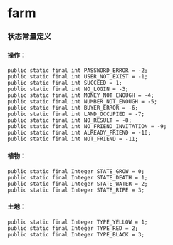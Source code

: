 # farm

### 状态常量定义

#### 操作：
    public static final int PASSWORD_ERROR = -2;
    public static final int USER_NOT_EXIST = -1;
    public static final int SUCCEED = 1;
    public static final int NO_LOGIN = -3;
    public static final int MONEY_NOT_ENOUGH = -4;
    public static final int NUMBER_NOT_ENOUGH = -5;
    public static final int BUYER_ERROR = -6;
    public static final int LAND_OCCUPIED = -7;
    public static final int NO_RESULT = -8;
    public static final int NO_FRIEND_INVITATION = -9;
    public static final int ALREADY_FRIEND = -10;
    public static final int NOT_FRIEND = -11;

#### 植物：
    public static final Integer STATE_GROW = 0;  
    public static final Integer STATE_DEATH = 1;  
    public static final Integer STATE_WATER = 2;  
    public static final Integer STATE_RIPE = 3;  

#### 土地：
    public static final Integer TYPE_YELLOW = 1;  
    public static final Integer TYPE_RED = 2;  
    public static final Integer TYPE_BLACK = 3;  
